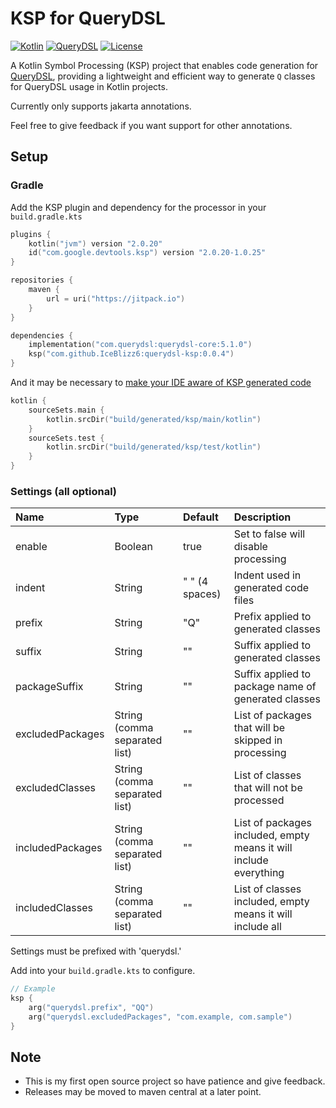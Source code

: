 # KSP for QueryDSL

[![Kotlin](https://img.shields.io/badge/Kotlin-2.0.20-blue.svg)](https://kotlinlang.org)
[![QueryDSL](https://img.shields.io/badge/QueryDSL-5.1.0-blue.svg)](http://www.querydsl.com)
[![License](https://img.shields.io/badge/license-MIT-blue.svg)](https://opensource.org/licenses/MIT)

A Kotlin Symbol Processing (KSP) project that enables code generation for [QueryDSL](https://github.com/querydsl/querydsl), providing a lightweight and efficient way to generate `Q` classes for QueryDSL usage in Kotlin projects.

Currently only supports jakarta annotations.

Feel free to give feedback if you want support for other annotations.

## Setup

### Gradle
Add the KSP plugin and dependency for the processor in your `build.gradle.kts`

```kotlin
plugins {
    kotlin("jvm") version "2.0.20"
    id("com.google.devtools.ksp") version "2.0.20-1.0.25"
}

repositories {
    maven { 
        url = uri("https://jitpack.io") 
    }
}

dependencies {
    implementation("com.querydsl:querydsl-core:5.1.0")
    ksp("com.github.IceBlizz6:querydsl-ksp:0.0.4")
}
```

And it may be necessary to [make your IDE aware of KSP generated code](https://kotlinlang.org/docs/ksp-quickstart.html#make-ide-aware-of-generated-code)

```kotlin
kotlin {
    sourceSets.main {
        kotlin.srcDir("build/generated/ksp/main/kotlin")
    }
    sourceSets.test {
        kotlin.srcDir("build/generated/ksp/test/kotlin")
    }
}
```

### Settings (all optional)

| Name           |  Type                       | Default       | Description |
|:---------------|:----------------------------|:--------------|:------|
|enable          |Boolean                      |true           |Set to false will disable processing|
|indent          |String                       |" " (4 spaces)|Indent used in generated code files|
|prefix          |String                       |"Q"            |Prefix applied to generated classes|
|suffix          |String                       |""             |Suffix applied to generated classes|
|packageSuffix   |String                       |""             |Suffix applied to package name of generated classes|
|excludedPackages|String (comma separated list)|""             |List of packages that will be skipped in processing|
|excludedClasses |String (comma separated list)|""             |List of classes that will not be processed|
|includedPackages|String (comma separated list)|""             |List of packages included, empty means it will include everything|
|includedClasses |String (comma separated list)|""             |List of classes included, empty means it will include all|

Settings must be prefixed with 'querydsl.'

Add into your `build.gradle.kts` to configure.

```kotlin
// Example
ksp {
    arg("querydsl.prefix", "QQ")
    arg("querydsl.excludedPackages", "com.example, com.sample")
}
```

## Note
* This is my first open source project so have patience and give feedback.
* Releases may be moved to maven central at a later point.
